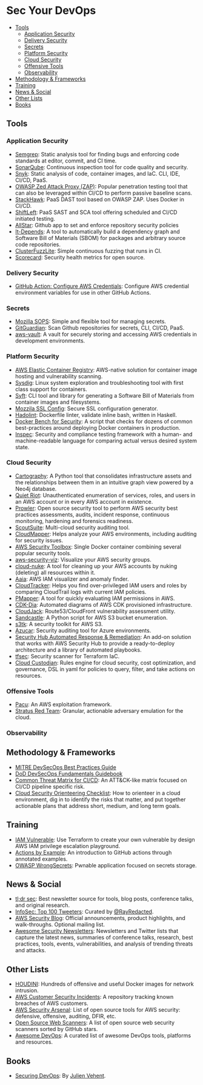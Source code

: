 # Sec Your DevOps

- [Tools](#tools)
  - [Application Security](#application-security)
  - [Delivery Security](#delivery-security)
  - [Secrets](#secrets)
  - [Platform Security](#platform-security)
  - [Cloud Security](#cloud-security)
  - [Offensive Tools](#offensive-tools)
  - [Observability](#observability)
- [Methodology & Frameworks](#methodology--frameworks)
- [Training](#training)
- [News & Social](#news--social)
- [Other Lists](#other-lists)
- [Books](#books)

## Tools

### Application Security

- [Semgrep](https://github.com/returntocorp/semgrep): Static analysis tool for finding bugs and enforcing code standards at editor, commit, and CI time.
- [SonarQube](https://github.com/SonarSource/sonarqube): Continuous inspection tool for code quality and security.
- [Snyk](https://snyk.io/): Static analysis of code, container images, and IaC. CLI, IDE, CI/CD, PaaS.
- [OWASP Zed Attack Proxy (ZAP)](https://www.zaproxy.org/docs/docker/baseline-scan/): Popular penetration testing tool that can also be leveraged within CI/CD to perform passive baseline scans.
- [StackHawk](https://www.stackhawk.com/): PaaS DAST tool based on OWASP ZAP. Uses Docker in CI/CD.
- [ShiftLeft](https://www.shiftleft.io/): PaaS SAST and SCA tool offering scheduled and CI/CD initiated testing.
- [AllStar](https://github.com/ossf/allstar): Github app to set and enforce repository security policies
- [It-Depends](https://github.com/trailofbits/it-depends): A tool to automatically build a dependency graph and Software Bill of Materials (SBOM) for packages and arbitrary source code repositories.
- [ClusterFuzzLite](https://github.com/google/clusterfuzzlite): Simple continuous fuzzing that runs in CI.
- [Scorecard](https://github.com/ossf/scorecard): Security health metrics for open source.

### Delivery Security

- [GitHub Action: Configure AWS Credentials](https://github.com/aws-actions/configure-aws-credentials): Configure AWS credential environment variables for use in other GitHub Actions.

### Secrets

- [Mozilla SOPS](https://github.com/mozilla/sops): Simple and flexible tool for managing secrets.
- [GitGuardian](https://www.gitguardian.com/): Scan Github repositories for secrets, CLI, CI/CD, PaaS.
- [aws-vault](https://github.com/99designs/aws-vault): A vault for securely storing and accessing AWS credentials in development environments.

### Platform Security

- [AWS Elastic Container Registry](https://docs.aws.amazon.com/AmazonECR/latest/userguide/image-scanning.html): AWS-native solution for container image hosting and vulnerability scanning.
- [Sysdig](https://github.com/draios/sysdig): Linux system exploration and troubleshooting tool with first class support for containers.
- [Syft](https://github.com/anchore/syft): CLI tool and library for generating a Software Bill of Materials from container images and filesystems.
- [Mozzila SSL Config](https://ssl-config.mozilla.org/): Secure SSL configuration generator.
- [Hadolint](https://github.com/hadolint/hadolint): Dockerfile linter, validate inline bash, written in Haskell.
- [Docker Bench for Security](https://github.com/docker/docker-bench-security): A script that checks for dozens of common best-practices around deploying Docker containers in production.
- [Inspec](https://github.com/inspec/inspec): Security and compliance testing framework with a human- and machine-readable language for comparing actual versus desired system state.

### Cloud Security

- [Cartography](https://github.com/lyft/cartography): A Python tool that consolidates infrastructure assets and the relationships between them in an intuitive graph view powered by a Neo4j database.
- [Quiet Riot](https://github.com/righteousgambit/quiet-riot): Unauthenticated enumeration of services, roles, and users in an AWS account or in every AWS account in existence.
- [Prowler](https://github.com/prowler-cloud/prowler): Open source security tool to perform AWS security best practices assessments, audits, incident response, continuous monitoring, hardening and forensics readiness.
- [ScoutSuite](https://github.com/nccgroup/scoutsuite): Multi-cloud security auditing tool.
- [CloudMapper](https://github.com/duo-labs/cloudmapper): Helps analyze your AWS environments, including auditing for security issues.
- [AWS Security Toolbox](https://github.com/z0ph/aws-security-toolbox): Single Docker container combining several popular security tools.
- [aws-security-viz](https://github.com/anaynayak/aws-security-viz): Visualize your AWS security groups.
- [cloud-nuke](https://github.com/gruntwork-io/cloud-nuke): A tool for cleaning up your AWS accounts by nuking (deleting) all resources within it.
- [Aaia](https://github.com/rams3sh/Aaia): AWS IAM visualizer and anomaly finder.
- [CloudTracker](https://github.com/duo-labs/cloudtracker): Helps you find over-privileged IAM users and roles by comparing CloudTrail logs with current IAM policies.
- [PMapper](https://github.com/nccgroup/PMapper): A tool for quickly evaluating IAM permissions in AWS.
- [CDK-Dia](https://github.com/pistazie/cdk-dia): Automated diagrams of AWS CDK provisioned infrastructure.
- [CloudJack](https://github.com/prevade/cloudjack): Route53/CloudFront vulnerability assessment utility.
- [Sandcastle](https://github.com/0xSearches/sandcastle): A Python script for AWS S3 bucket enumeration.
- [s3tk](https://github.com/ankane/s3tk): A security toolkit for AWS S3.
- [Azucar](https://github.com/nccgroup/azucar): Security auditing tool for Azure environments.
- [Security Hub Automated Response & Remediation](https://github.com/aws-solutions/aws-security-hub-automated-response-and-remediation): An add-on solution that works with AWS Security Hub to provide a ready-to-deploy architecture and a library of automated playbooks.
- [tfsec](https://github.com/aquasecurity/tfsec): Security scanner for Terraform IaC.
- [Cloud Custodian](https://github.com/cloud-custodian/cloud-custodian): Rules engine for cloud security, cost optimization, and governance, DSL in yaml for policies to query, filter, and take actions on resources.

### Offensive Tools

- [Pacu](https://github.com/RhinoSecurityLabs/pacu): An AWS exploitation framework.
- [Stratus Red Team](https://github.com/DataDog/stratus-red-team/): Granular, actionable adversary emulation for the cloud.

### Observability

## Methodology & Frameworks

- [MITRE DevSecOps Best Practices Guide](/docs/MITRE_DevSecOps_Best_Practices_Guide_01262020.pdf)
- [DoD DevSecOps Fundamentals Guidebook](/docs/DoD_DevSecOps_Tools_Activities_Guidebook.pdf)
- [Common Threat Matrix for CI/CD](https://github.com/rung/threat-matrix-cicd): An ATT&CK-like matrix focused on CI/CD pipeline specific risk.
- [Cloud Security Orienteering Checklist](https://gist.github.com/ramimac/823e52befba373d71bc936d1742768f4): How to orienteer in a cloud environment, dig in to identify the risks that matter, and put together actionable plans that address short, medium, and long term goals.

## Training

- [IAM Vulnerable](https://github.com/BishopFox/iam-vulnerable): Use Terraform to create your own vulnerable by design AWS IAM privilege escalation playground.
- [Actions by Example](https://www.actionsbyexample.com/): An introduction to GitHub actions through annotated examples.
- [OWASP WrongSecrets](https://github.com/commjoen/wrongsecrets): Pwnable application focused on secrets storage.

## News & Social

- [tl;dr sec](https://tldrsec.com/): Best newsletter source for tools, blog posts, conference talks, and original research.
- [InfoSec: Top 100 Tweeters](https://twitter.com/i/lists/901197194312769536): Curated by [@RayRedacted](https://twitter.com/RayRedacted).
- [AWS Security Blog](https://aws.amazon.com/blogs/security/): Official announcements, product highlights, and walk-throughs. Optional mailing list.
- [Awesome Security Newsletters](https://github.com/TalEliyahu/awesome-security-newsletters): Newsletters and Twitter lists that capture the latest news, summaries of conference talks, research, best practices, tools, events, vulnerabilities, and analysis of trending threats and attacks.

## Other Lists

- [HOUDINI](https://github.com/cybersecsi/HOUDINI): Hundreds of offensive and useful Docker images for network intrusion.
- [AWS Customer Security Incidents](https://github.com/ramimac/aws-customer-security-incidents): A repository tracking known breaches of AWS customers.
- [AWS Security Arsenal](https://github.com/toniblyx/my-arsenal-of-aws-security-tools): List of open source tools for AWS security: defensive, offensive, auditing, DFIR, etc.
- [Open Source Web Scanners](https://github.com/psiinon/open-source-web-scanners): A list of open source web security scanners sorted by GitHub stars.
- [Awesome DevOps](https://github.com/wmariuss/awesome-devops): A curated list of awesome DevOps tools, platforms and resources.

## Books

- [Securing DevOps](https://www.amazon.com/dp/1617294136): By [Julien Vehent](https://twitter.com/jvehent).
